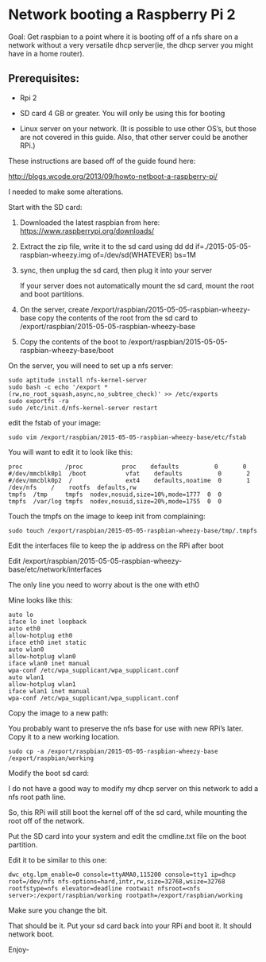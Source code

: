 # Network booting a Raspberry Pi 2

Goal: Get raspbian to a point where it is booting off of a nfs share on a
network without a very versatile dhcp server(ie, the dhcp server you might have
in a home router).

## Prerequisites:

- Rpi 2

- SD card 4 GB or greater. You will only be using this for booting

- Linux server on your network. (It is possible to use other OS’s, but those
  are not covered in this guide. Also, that other server could be another RPi.)

These instructions are based off of the guide found here:

http://blogs.wcode.org/2013/09/howto-netboot-a-raspberry-pi/

I needed to make some alterations.

Start with the SD card:

1. Downloaded the latest raspbian from here:
    https://www.raspberrypi.org/downloads/

2. Extract the zip file, write it to the sd card using dd
        dd if=./2015-05-05-raspbian-wheezy.img of=/dev/sd(WHATEVER) bs=1M

3. sync, then unplug the sd card, then plug it into your server

   If your server does not automatically mount the sd card, mount the root and boot partitions.

4. On the server, create /export/raspbian/2015-05-05-raspbian-wheezy-base copy
   the contents of the root from the sd card to
   /export/raspbian/2015-05-05-raspbian-wheezy-base

5. Copy the contents of the boot to /export/raspbian/2015-05-05-raspbian-wheezy-base/boot

On the server, you will need to set up a nfs server:

    sudo aptitude install nfs-kernel-server
    sudo bash -c echo '/export *(rw,no_root_squash,async,no_subtree_check)' >> /etc/exports
    sudo exportfs -ra
    sudo /etc/init.d/nfs-kernel-server restart

edit the fstab of your image:

    sudo vim /export/raspbian/2015-05-05-raspbian-wheezy-base/etc/fstab

You will want to edit it to look like this:

    proc            /proc           proc    defaults          0       0
    #/dev/mmcblk0p1  /boot           vfat    defaults          0       2
    #/dev/mmcblk0p2  /               ext4    defaults,noatime  0       1
    /dev/nfs    /    rootfs  defaults,rw  
    tmpfs  /tmp     tmpfs  nodev,nosuid,size=10%,mode=1777  0  0
    tmpfs  /var/log tmpfs  nodev,nosuid,size=20%,mode=1755  0  0

Touch the tmpfs on the image to keep init from complaining:

    sudo touch /export/raspbian/2015-05-05-raspbian-wheezy-base/tmp/.tmpfs

Edit the interfaces file to keep the ip address on the RPi after boot

Edit /export/raspbian/2015-05-05-raspbian-wheezy-base/etc/network/interfaces

The only line you need to worry about is the one with eth0

Mine looks like this:

    auto lo
    iface lo inet loopback
    auto eth0
    allow-hotplug eth0
    iface eth0 inet static
    auto wlan0
    allow-hotplug wlan0
    iface wlan0 inet manual
    wpa-conf /etc/wpa_supplicant/wpa_supplicant.conf
    auto wlan1
    allow-hotplug wlan1
    iface wlan1 inet manual
    wpa-conf /etc/wpa_supplicant/wpa_supplicant.conf

Copy the image to a new path:

You probably want to preserve the nfs base for use with new RPi’s later. Copy
it to a new working location.

    sudo cp -a /export/raspbian/2015-05-05-raspbian-wheezy-base /export/raspbian/working

Modify the boot sd card:

I do not have a good way to modify my dhcp server on this network to add a nfs
root path line.

So, this RPi will still boot the kernel off of the sd card, while mounting the
root off of the network.

Put the SD card into your system and edit the cmdline.txt file on the boot
partition.

Edit it to be similar to this one:

    dwc_otg.lpm_enable=0 console=ttyAMA0,115200 console=tty1 ip=dhcp root=/dev/nfs nfs-options=hard,intr,rw,size=32768,wsize=32768 rootfstype=nfs elevator=deadline rootwait nfsroot=<nfs server>:/export/raspbian/working rootpath=/export/raspbian/working

Make sure you change the <nfs server> bit.

That should be it. Put your sd card back into your RPi and boot it. It should network boot.

Enjoy-
